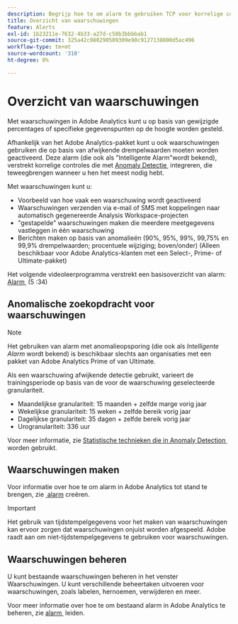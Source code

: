 ```yaml
---
description: Begrijp hoe te om alarm te gebruiken TCP voor korrelige controle over berichten, en integratie met anomalieopsporing toestaat.
title: Overzicht van waarschuwingen
feature: Alerts
exl-id: 1b23211e-7632-4b33-a27d-c58b3bbbbab1
source-git-commit: 325a42c080290509309e90c9127138800d5ac496
workflow-type: tm+mt
source-wordcount: '310'
ht-degree: 0%

---
```


# Overzicht van waarschuwingen

Met waarschuwingen in Adobe Analytics kunt u op basis van gewijzigde percentages of specifieke gegevenspunten op de hoogte worden gesteld.

Afhankelijk van het Adobe Analytics-pakket kunt u ook waarschuwingen gebruiken die op basis van afwijkende drempelwaarden moeten worden geactiveerd. Deze alarm (die ook als &quot;Intelligente Alarm&quot;wordt bekend), verstrekt korrelige controles die met [&#x200B; Anomaly Detectie &#x200B;](/help/analyze/analysis-workspace/c-anomaly-detection/anomaly-detection.md) integreren, die teweegbrengen wanneer u hen het meest nodig hebt.

Met waarschuwingen kunt u:

* Voorbeeld van hoe vaak een waarschuwing wordt geactiveerd
* Waarschuwingen verzenden via e-mail of SMS met koppelingen naar automatisch gegenereerde Analysis Workspace-projecten
* &quot;gestapelde&quot; waarschuwingen maken die meerdere meetgegevens vastleggen in één waarschuwing
* Berichten maken op basis van anomalieën (90%, 95%, 99%, 99,75% en 99,9% drempelwaarden; procentuele wijziging; boven/onder) (Alleen beschikbaar voor Adobe Analytics-klanten met een Select-, Prime- of Ultimate-pakket)

Het volgende videoleerprogramma verstrekt een basisoverzicht van alarm: [&#x200B; Alarm &#x200B;](https://experienceleague.adobe.com/docs/analytics-learn/tutorials/data-science/intelligent-alerts.html?lang=nl-NL) (5 :34)

## Anomalische zoekopdracht voor waarschuwingen

>[!NOTE]
>
>Het gebruiken van alarm met anomalieopsporing (die ook als _Intelligente Alarm_ wordt bekend) is beschikbaar slechts aan organisaties met een pakket van Adobe Analytics Prime of van Ultimate.

Als een waarschuwing afwijkende detectie gebruikt, varieert de trainingsperiode op basis van de voor de waarschuwing geselecteerde granulariteit.

* Maandelijkse granulariteit: 15 maanden + zelfde marge vorig jaar
* Wekelijkse granulariteit: 15 weken + zelfde bereik vorig jaar
* Dagelijkse granulariteit: 35 dagen + zelfde bereik vorig jaar
* Urogranulariteit: 336 uur

Voor meer informatie, zie [&#x200B; Statistische technieken die in Anomaly Detection &#x200B;](/help/analyze/analysis-workspace/c-anomaly-detection/statistics-anomaly-detection.md) worden gebruikt.

## Waarschuwingen maken

Voor informatie over hoe te om alarm in Adobe Analytics tot stand te brengen, zie [&#x200B; alarm &#x200B;](/help/components/alerts/alert-builder.md) creëren.

>[!IMPORTANT]
>
>Het gebruik van tijdstempelgegevens voor het maken van waarschuwingen kan ervoor zorgen dat waarschuwingen onjuist worden afgespeeld. Adobe raadt aan om niet-tijdstempelgegevens te gebruiken voor waarschuwingen.

## Waarschuwingen beheren

U kunt bestaande waarschuwingen beheren in het venster Waarschuwingen. U kunt verschillende beheertaken uitvoeren voor waarschuwingen, zoals labelen, hernoemen, verwijderen en meer.

Voor meer informatie over hoe te om bestaand alarm in Adobe Analytics te beheren, zie [&#x200B; alarm &#x200B;](/help/components/alerts/alert-manager.md) leiden.
